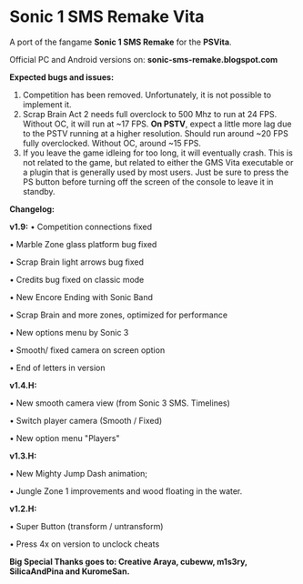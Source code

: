 # Sonic 1 SMS Remake Vita

A port of the fangame **Sonic 1 SMS Remake** for the **PSVita**.

Official PC and Android versions on: **sonic-sms-remake.blogspot.com**

**Expected bugs and issues:**

1. Competition has been removed. Unfortunately, it is not possible to implement it.
2. Scrap Brain Act 2 needs full overclock to 500 Mhz to run at 24 FPS. Without OC, it will run at ~17 FPS. **On PSTV**, expect a little more lag due to the PSTV running at a higher resolution. Should run around ~20 FPS fully overclocked. Without OC, around ~15 FPS.
3. If you leave the game idleing for too long, it will eventually crash. This is not related to the game, but related to either the GMS Vita executable or a plugin that is generally used by most users. Just be sure to press the PS button before turning off the screen of the console to leave it in standby.

**Changelog:**

**v1.9:**
• Competition connections fixed

• Marble Zone glass platform bug fixed

• Scrap Brain light arrows bug fixed

• Credits bug fixed on classic mode

• New Encore Ending with Sonic Band

• Scrap Brain and more zones, optimized for performance

• New options menu by Sonic 3

• Smooth/ fixed camera on screen option

• End of letters in version


**v1.4.H:**

• New smooth camera view (from Sonic 3 SMS. Timelines)

• Switch player camera (Smooth / Fixed)

• New option menu "Players"

**v1.3.H:**

• New Mighty Jump Dash animation;

• Jungle Zone 1 improvements and wood floating in the water.

**v1.2.H:**

• Super Button (transform / untransform)

• Press 4x on version to unclock cheats

**Big Special Thanks goes to: Creative Araya, cubeww, m1s3ry, SilicaAndPina and KuromeSan.**

